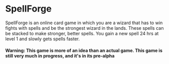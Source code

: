# SpellForge
SpellForge is an online card game in which you are a wizard that has to win fights with spells and be the strongest wizard in the lands. These spells can be stacked to make stronger, better spells. You gain a new spell 24 hrs at level 1 and slowly gets spells faster.
#### Warning: This game is more of an idea than an actual game. This game is still very much in progress, and it's in its pre-alpha
